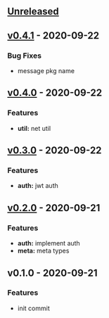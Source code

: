 <a name="unreleased"></a>
## [Unreleased]


<a name="v0.4.1"></a>
## [v0.4.1] - 2020-09-22
### Bug Fixes
- message pkg name


<a name="v0.4.0"></a>
## [v0.4.0] - 2020-09-22
### Features
- **util:** net util


<a name="v0.3.0"></a>
## [v0.3.0] - 2020-09-22
### Features
- **auth:** jwt auth


<a name="v0.2.0"></a>
## [v0.2.0] - 2020-09-21
### Features
- **auth:** implement auth
- **meta:** meta types


<a name="v0.1.0"></a>
## v0.1.0 - 2020-09-21
### Features
- init commit


[Unreleased]: https://github.com/Huangkai1008/kit/compare/v0.4.1...HEAD
[v0.4.1]: https://github.com/Huangkai1008/kit/compare/v0.4.0...v0.4.1
[v0.4.0]: https://github.com/Huangkai1008/kit/compare/v0.3.0...v0.4.0
[v0.3.0]: https://github.com/Huangkai1008/kit/compare/v0.2.0...v0.3.0
[v0.2.0]: https://github.com/Huangkai1008/kit/compare/v0.1.0...v0.2.0
